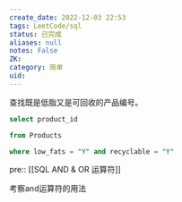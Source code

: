 ```yaml
---
create_date: 2022-12-03 22:53
tags: LeetCode/sql
status: 已完成 
aliases: null
notes: False
ZK: 
category: 简单
uid: 
---
```


查找既是低脂又是可回收的产品编号。

```sql
select product_id

from Products

where low_fats = "Y" and recyclable = "Y"
```

pre:: [[SQL AND & OR 运算符]]

考察and运算符的用法